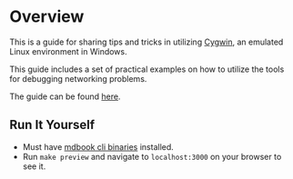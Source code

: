 # Overview

This is a guide for sharing tips and tricks in utilizing [Cygwin](https://www.cygwin.com/), an emulated Linux environment in Windows.

This guide includes a set of practical examples on how to utilize the tools for debugging networking problems.

The guide can be found [here](https://github.com/fartbagxp/cygwin-installation).

## Run It Yourself

- Must have [mdbook cli binaries](https://github.com/rust-lang/mdBook/releases) installed.
- Run `make preview` and navigate to `localhost:3000` on your browser to see it.
